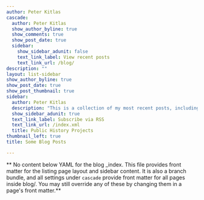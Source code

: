 ```yaml
---
author: Peter Kitlas
cascade:
  author: Peter Kitlas
  show_author_byline: true
  show_comments: true
  show_post_date: true
  sidebar:
    show_sidebar_adunit: false
    text_link_label: View recent posts
    text_link_url: /blog/
description: ""
layout: list-sidebar
show_author_byline: true
show_post_date: true
show_post_thumbnail: true
sidebar:
  author: Peter Kitlas
  description: "This is a collection of my most recent posts, including links to the Spain North Africa's Bulletin and updates about my current network analysis project on eighteenth-century Muslim diplomats."
  show_sidebar_adunit: true
  text_link_label: Subscribe via RSS
  text_link_url: /index.xml
  title: Public History Projects
thumbnail_left: true
title: Some Blog Posts

---
```


** No content below YAML for the blog _index. This file provides front matter for the listing page layout and sidebar content. It is also a branch bundle, and all settings under `cascade` provide front matter for all pages inside blog/. You may still override any of these by changing them in a page's front matter.**
